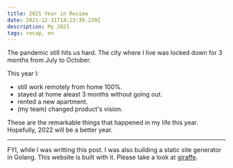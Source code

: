 ```yaml
---
title: 2021 Year in Review
date: 2021-12-31T14:23:39.239Z
description: My 2021
tags: recap, en
---
```


The pandemic still hits us hard. The city where I live was locked down for 3 months from July to October.

This year I:

- still work remotely from home 100%.
- stayed at home aleast 3 months without going out.
- rented a new apartment.
- (my team) changed product's vision.

These are the remarkable things that happened in my life this year. Hopefully, 2022 will be a better year.

----

FYI, while I was writting this post. I was also building a static site generator in Golang. This website is built with it. Please take a look at [giraffe](https://github.com/tatthien/giraffe).
